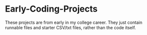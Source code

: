 # Early-Coding-Projects
These projects are from early in my college career. They just contain runnable files and starter CSV/txt files, rather than the code itself.
